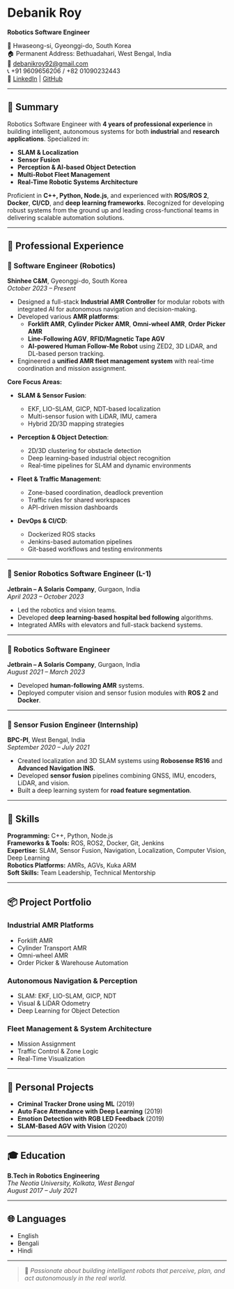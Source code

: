 # Debanik Roy

**Robotics Software Engineer**

📍 Hwaseong-si, Gyeonggi-do, South Korea  
🏠 Permanent Address: Bethuadahari, West Bengal, India  
📧 debanikroy92@gmail.com  
📞 +91 9609656206 / +82 01090232443  
🔗 [LinkedIn](https://www.linkedin.com/in/debanikroy) | [GitHub](https://github.com/debanikroy)

---

## 🚀 Summary

Robotics Software Engineer with **4 years of professional experience** in building intelligent, autonomous systems for both **industrial** and **research applications**. Specialized in:

- **SLAM & Localization**
- **Sensor Fusion**
- **Perception & AI-based Object Detection**
- **Multi-Robot Fleet Management**
- **Real-Time Robotic Systems Architecture**

Proficient in **C++, Python, Node.js**, and experienced with **ROS/ROS 2**, **Docker**, **CI/CD**, and **deep learning frameworks**. Recognized for developing robust systems from the ground up and leading cross-functional teams in delivering scalable automation solutions.

---

## 🏢 Professional Experience

### 🔧 Software Engineer (Robotics)  
**Shinhee C&M**, Gyeonggi-do, South Korea  
*October 2023 – Present*

- Designed a full-stack **Industrial AMR Controller** for modular robots with integrated AI for autonomous navigation and decision-making.
- Developed various **AMR platforms**:
  - **Forklift AMR**, **Cylinder Picker AMR**, **Omni-wheel AMR**, **Order Picker AMR**
  - **Line-Following AGV**, **RFID/Magnetic Tape AGV**
  - **AI-powered Human Follow-Me Robot** using ZED2, 3D LiDAR, and DL-based person tracking.
- Engineered a **unified AMR fleet management system** with real-time coordination and mission assignment.

**Core Focus Areas:**

- **SLAM & Sensor Fusion**:
  - EKF, LIO-SLAM, GICP, NDT-based localization
  - Multi-sensor fusion with LiDAR, IMU, camera
  - Hybrid 2D/3D mapping strategies

- **Perception & Object Detection**:
  - 2D/3D clustering for obstacle detection
  - Deep learning-based industrial object recognition
  - Real-time pipelines for SLAM and dynamic environments

- **Fleet & Traffic Management**:
  - Zone-based coordination, deadlock prevention
  - Traffic rules for shared workspaces
  - API-driven mission dashboards

- **DevOps & CI/CD**:
  - Dockerized ROS stacks
  - Jenkins-based automation pipelines
  - Git-based workflows and testing environments

---

### 🔧 Senior Robotics Software Engineer (L-1)  
**Jetbrain – A Solaris Company**, Gurgaon, India  
*April 2023 – October 2023*

- Led the robotics and vision teams.
- Developed **deep learning-based hospital bed following** algorithms.
- Integrated AMRs with elevators and full-stack backend systems.

---

### 🔧 Robotics Software Engineer  
**Jetbrain – A Solaris Company**, Gurgaon, India  
*August 2021 – March 2023*

- Developed **human-following AMR** systems.
- Deployed computer vision and sensor fusion modules with **ROS 2** and **Docker**.

---

### 🔧 Sensor Fusion Engineer (Internship)  
**BPC-PI**, West Bengal, India  
*September 2020 – July 2021*

- Created localization and 3D SLAM systems using **Robosense RS16** and **Advanced Navigation INS**.
- Developed **sensor fusion** pipelines combining GNSS, IMU, encoders, LiDAR, and vision.
- Built a deep learning system for **road feature segmentation**.

---

## 🧰 Skills

**Programming:** C++, Python, Node.js  
**Frameworks & Tools:** ROS, ROS2, Docker, Git, Jenkins  
**Expertise:** SLAM, Sensor Fusion, Navigation, Localization, Computer Vision, Deep Learning  
**Robotics Platforms:** AMRs, AGVs, Kuka ARM  
**Soft Skills:** Team Leadership, Technical Mentorship

---

## 📦 Project Portfolio

### Industrial AMR Platforms
- Forklift AMR
- Cylinder Transport AMR
- Omni-wheel AMR
- Order Picker & Warehouse Automation

### Autonomous Navigation & Perception
- SLAM: EKF, LIO-SLAM, GICP, NDT
- Visual & LiDAR Odometry
- Deep Learning for Object Detection

### Fleet Management & System Architecture
- Mission Assignment
- Traffic Control & Zone Logic
- Real-Time Visualization

---

## 🧪 Personal Projects

- **Criminal Tracker Drone using ML** (2019)
- **Auto Face Attendance with Deep Learning** (2019)
- **Emotion Detection with RGB LED Feedback** (2019)
- **SLAM-Based AGV with Vision** (2020)

---

## 🎓 Education

**B.Tech in Robotics Engineering**  
*The Neotia University, Kolkata, West Bengal*  
*August 2017 – July 2021*

---

## 🌐 Languages

- English
- Bengali
- Hindi

---

> 📌 *Passionate about building intelligent robots that perceive, plan, and act autonomously in the real world.*
